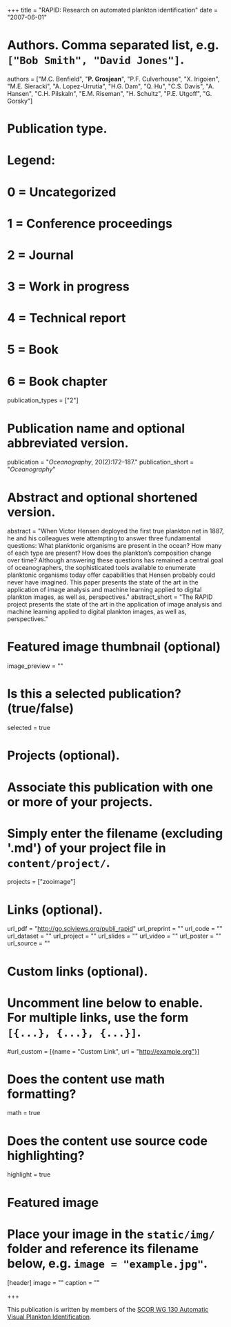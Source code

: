 +++
title = "RAPID: Research on automated plankton identification"
date = "2007-06-01"

# Authors. Comma separated list, e.g. `["Bob Smith", "David Jones"]`.
authors = ["M.C. Benfield", "**P. Grosjean**", "P.F. Culverhouse", "X. Irigoien", "M.E. Sieracki", "A. Lopez-Urrutia", "H.G. Dam", "Q. Hu", "C.S. Davis", "A. Hansen", "C.H. Pilskaln", "E.M. Riseman", "H. Schultz", "P.E. Utgoff", "G. Gorsky"]

# Publication type.
# Legend:
# 0 = Uncategorized
# 1 = Conference proceedings
# 2 = Journal
# 3 = Work in progress
# 4 = Technical report
# 5 = Book
# 6 = Book chapter
publication_types = ["2"]

# Publication name and optional abbreviated version.
publication = "*Oceanography*, 20(2):172–187."
publication_short = "*Oceanography*"

# Abstract and optional shortened version.
abstract = "When Victor Hensen deployed the first true plankton net in 1887, he and his colleagues were attempting to answer three fundamental questions: What planktonic organisms are present in the ocean? How many of each type are present? How does the plankton’s composition change over time? Although answering these questions has remained a central goal of oceanographers, the sophisticated tools available to enumerate planktonic organisms today offer capabilities that Hensen probably could never have imagined. This paper presents the state of the art in the application of image analysis and machine learning applied to digital plankton images, as well as, perspectives."
abstract_short = "The RAPID project presents the state of the art in the application of image analysis and machine learning applied to digital plankton images, as well as, perspectives."

# Featured image thumbnail (optional)
image_preview = ""

# Is this a selected publication? (true/false)
selected = true

# Projects (optional).
#   Associate this publication with one or more of your projects.
#   Simply enter the filename (excluding '.md') of your project file in `content/project/`.
projects = ["zooimage"]

# Links (optional).
url_pdf = "http://go.sciviews.org/publi_rapid"
url_preprint = ""
url_code = ""
url_dataset = ""
url_project = ""
url_slides = ""
url_video = ""
url_poster = ""
url_source = ""

# Custom links (optional).
# Uncomment line below to enable. For multiple links, use the form `[{...}, {...}, {...}]`.
#url_custom = [{name = "Custom Link", url = "http://example.org"}]

# Does the content use math formatting?
math = true

# Does the content use source code highlighting?
highlight = true

# Featured image
# Place your image in the `static/img/` folder and reference its filename below, e.g. `image = "example.jpg"`.
[header]
image = ""
caption = ""

+++

This publication is written by members of the [SCOR WG 130
Automatic Visual Plankton Identification](http://www.scor-int.org/SCOR_WGs_WG130.htm).
